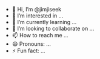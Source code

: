 - 👋 Hi, I’m @jimjiseek
- 👀 I’m interested in ...
- 🌱 I’m currently learning ...
- 💞️ I’m looking to collaborate on ...
- 📫 How to reach me ...
- 😄 Pronouns: ...
- ⚡ Fun fact: ...

<!---
jimjiseek/jimjiseek is a ✨ special ✨ repository because its `README.md` (this file) appears on your GitHub profile.
You can click the Preview link to take a look at your changes.
--->
